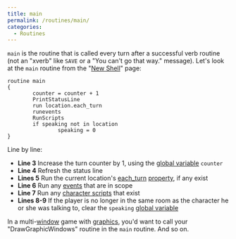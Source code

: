 ```yaml
---
title: main
permalink: /routines/main/
categories: 
  - Routines
---
```


`main` is the routine that is called every turn after a successful verb
routine (not an "xverb" like `SAVE` or a "You can't go that way."
message). Let's look at the `main` routine from the 
"[New Shell](New_Shell)" page:

```
routine main
{
        counter = counter + 1
        PrintStatusLine
        run location.each_turn
        runevents
        RunScripts
        if speaking not in location
                speaking = 0
}
```

Line by line:

-   **Line 3** Increase the turn counter by 1, using the [global
    variable](Variables#Global_Variable) `counter`
-   **Line 4** Refresh the status line
-   **Lines 5** Run the current location's
    [each_turn](Each_turn)
    [property](Properties), if any exist
-   **Line 6** Run any [events](Events) that are in scope
-   **Line 7** Run any [character scripts](Scripts) that
    exist
-   **Lines 8-9** If the player is no longer in the same room as the
    character he or she was talking to, clear the `speaking` [global
    variable](Variables#Global_Variable)

In a multi-[window](Window) game with
[graphics](Resources), you'd want to call your
"DrawGraphicWindows" routine in the `main` routine. And so on.
